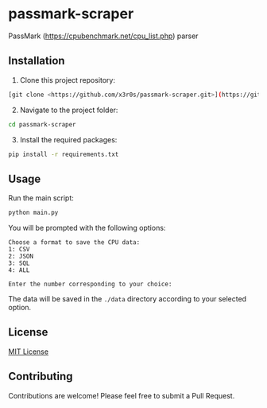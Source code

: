 # passmark-scraper

PassMark (<https://cpubenchmark.net/cpu_list.php>) parser

## Installation

1. Clone this project repository:

  ```bash
  [git clone <https://github.com/x3r0s/passmark-scraper.git>](https://github.com/x3r0s/PassMark-Scraper.git)
  ```

2. Navigate to the project folder:

  ```bash
  cd passmark-scraper
  ```

3. Install the required packages:
  
  ```bash
  pip install -r requirements.txt
  ```

## Usage

Run the main script:

```bash
python main.py
```

You will be prompted with the following options:

```plaintext
Choose a format to save the CPU data:
1: CSV
2: JSON
3: SQL
4: ALL

Enter the number corresponding to your choice:
```

The data will be saved in the `./data` directory according to your selected option.

## License

[MIT License](LICENSE)

## Contributing

Contributions are welcome! Please feel free to submit a Pull Request.
